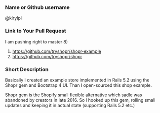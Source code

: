 ### Name or Github username

@kirylpl

### Link to Your Pull Request

I am pushing right to master 8)

1. https://github.com/tryshopr/shopr-example
2. https://github.com/tryshopr/shopr

### Short Description

Basically I created an example store implemented in Rails 5.2 using the Shopr gem and Bootstrap 4 UI.
Than I open-sourced this shop example.

Shopr gem is the Shopify small flexible alternative which sadle was abandoned by creators in late 2016.
So I hooked up this gem, rolling small updates and keeping it in actual state (supporting Rails 5.2 etc.)
